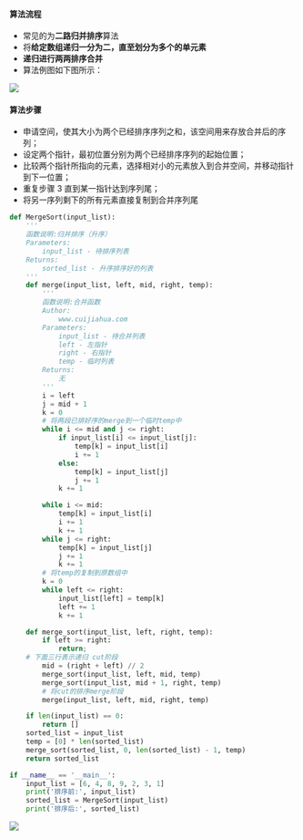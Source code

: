 #### 算法流程

- 常见的为**二路归并排序**算法
- 将**给定数组递归一分为二，直至划分为多个的单元素**
- **递归进行两两排序合并**
- 算法例图如下图所示：

![](https://blog-1258986886.cos.ap-beijing.myqcloud.com/500%E9%97%AE/gbpx.gif)

#### 算法步骤

- 申请空间，使其大小为两个已经排序序列之和，该空间用来存放合并后的序列；
- 设定两个指针，最初位置分别为两个已经排序序列的起始位置；
- 比较两个指针所指向的元素，选择相对小的元素放入到合并空间，并移动指针到下一位置；
- 重复步骤 3 直到某一指针达到序列尾；
- 将另一序列剩下的所有元素直接复制到合并序列尾

```python
def MergeSort(input_list):
	'''
	函数说明:归并排序（升序）
	Parameters:
		input_list - 待排序列表
	Returns:
		sorted_list - 升序排序好的列表
	'''
	def merge(input_list, left, mid, right, temp):
		'''
		函数说明:合并函数
		Author:
			www.cuijiahua.com
		Parameters:
			input_list - 待合并列表
			left - 左指针
			right - 右指针
			temp - 临时列表
		Returns:
			无
		'''	
		i = left
		j = mid + 1
		k = 0
		# 将两段已排好序的merge到一个临时temp中
		while i <= mid and j <= right:
			if input_list[i] <= input_list[j]:
				temp[k] = input_list[i]
				i += 1
			else:
				temp[k] = input_list[j]
				j += 1
			k += 1

		while i <= mid:
			temp[k] = input_list[i]
			i += 1
			k += 1
		while j <= right:
			temp[k] = input_list[j]
			j += 1
			k += 1
		# 将temp的复制到原数组中
		k = 0
		while left <= right:
			input_list[left] = temp[k]
			left += 1
			k += 1

	def merge_sort(input_list, left, right, temp):
		if left >= right:
			return;
    # 下面三行表示递归 cut阶段
		mid = (right + left) // 2
		merge_sort(input_list, left, mid, temp)
		merge_sort(input_list, mid + 1, right, temp)
		# 将cut的排序merge阶段
		merge(input_list, left, mid, right, temp)

	if len(input_list) == 0:
		return []
	sorted_list = input_list
	temp = [0] * len(sorted_list)
	merge_sort(sorted_list, 0, len(sorted_list) - 1, temp)
	return sorted_list

if __name__ == '__main__':
	input_list = [6, 4, 8, 9, 2, 3, 1]
	print('排序前:', input_list)
	sorted_list = MergeSort(input_list)
	print('排序后:', sorted_list)
```

![](https://blog-1258986886.cos.ap-beijing.myqcloud.com/%E6%8E%92%E5%BA%8F/8-4.png)


